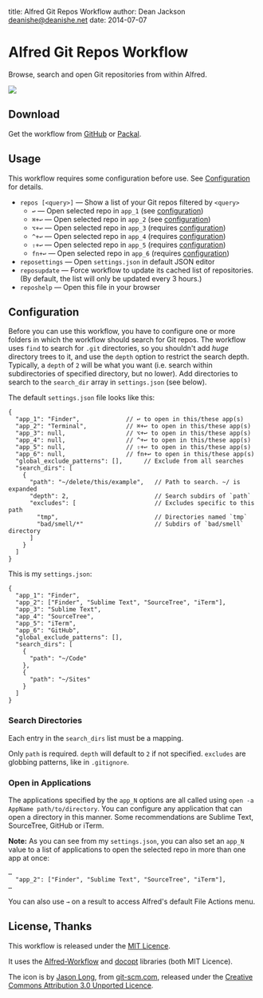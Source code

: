 title: Alfred Git Repos Workflow
author: Dean Jackson <deanishe@deanishe.net>
date: 2014-07-07

# Alfred Git Repos Workflow #

Browse, search and open Git repositories from within Alfred.

![](https://raw.githubusercontent.com/deanishe/alfred-repos/master/demo.gif "")

## Download ##

Get the workflow from [GitHub](https://github.com/deanishe/alfred-repos/releases/latest) or [Packal](http://www.packal.org/workflow/git-repos).

## Usage ##

This workflow requires some configuration before use. See [Configuration](#configuration) for details.

- `repos [<query>]` — Show a list of your Git repos filtered by `<query>`
	+ `↩` — Open selected repo in `app_1` (see [configuration](#configuration))
	+ `⌘+↩` — Open selected repo in `app_2` (see [configuration](#configuration))
	+ `⌥+↩` — Open selected repo in `app_3` (requires [configuration](#configuration))
	+ `^+↩` — Open selected repo in `app_4` (requires [configuration](#configuration))
	+ `⇧+↩` — Open selected repo in `app_5` (requires [configuration](#configuration))
	+ `fn+↩` — Open selected repo in `app_6` (requires [configuration](#configuration))
- `reposettings` — Open `settings.json` in default JSON editor
- `reposupdate` — Force workflow to update its cached list of repositories. (By default, the list will only be updated every 3 hours.)
- `reposhelp` — Open this file in your browser

## Configuration ##

Before you can use this workflow, you have to configure one or more folders in which the workflow should search for Git repos. The workflow uses `find` to search for `.git` directories, so you shouldn't add *huge* directory trees to it, and use the `depth` option to restrict the search depth. Typically, a `depth` of `2` will be what you want (i.e. search within subdirectories of specified directory, but no lower). Add directories to search to the `search_dir` array in `settings.json` (see below).

The default `settings.json` file looks like this:

```
{
  "app_1": "Finder",             // ↩ to open in this/these app(s)
  "app_2": "Terminal",           // ⌘+↩ to open in this/these app(s)
  "app_3": null,                 // ⌥+↩ to open in this/these app(s)
  "app_4": null,                 // ^+↩ to open in this/these app(s)
  "app_5": null,                 // ⇧+↩ to open in this/these app(s)
  "app_6": null,                 // fn+↩ to open in this/these app(s)
  "global_exclude_patterns": [],      // Exclude from all searches
  "search_dirs": [
    {
      "path": "~/delete/this/example",   // Path to search. ~/ is expanded
      "depth": 2,                        // Search subdirs of `path`
      "excludes": [                      // Excludes specific to this path
        "tmp",                           // Directories named `tmp`
        "bad/smell/*"                    // Subdirs of `bad/smell` directory
      ]
    }
  ]
}
```

This is my `settings.json`:

```
{
  "app_1": "Finder",
  "app_2": ["Finder", "Sublime Text", "SourceTree", "iTerm"],
  "app_3": "Sublime Text",
  "app_4": "SourceTree",
  "app_5": "iTerm",
  "app_6": "GitHub",
  "global_exclude_patterns": [],
  "search_dirs": [
    {
      "path": "~/Code"
    },
    {
      "path": "~/Sites"
    }
  ]
}
```

### Search Directories ###

Each entry in the `search_dirs` list must be a mapping.

Only `path` is required. `depth` will default to `2` if not specified. `excludes` are globbing patterns, like in `.gitignore`.

### Open in Applications ###

The applications specified by the `app_N` options are all called using `open -a AppName path/to/directory`. You can configure any application that can open a directory in this manner. Some recommendations are Sublime Text, SourceTree, GitHub or iTerm.

**Note:** As you can see from my `settings.json`, you can also set an `app_N` value to a list of applications to open the selected repo in more than one app at once:

```
…
  "app_2": ["Finder", "Sublime Text", "SourceTree", "iTerm"],
…
```

You can also use `→` on a result to access Alfred's default File Actions menu.

## License, Thanks ##

This workflow is released under the [MIT Licence](http://opensource.org/licenses/MIT).

It uses the [Alfred-Workflow](https://github.com/deanishe/alfred-workflow) and [docopt](http://docopt.org/) libraries (both MIT Licence).

The icon is by [Jason Long](http://twitter.com/jasonlong), from [git-scm.com](http://git-scm.com/downloads/logos), released under the [Creative Commons Attribution 3.0 Unported Licence](http://creativecommons.org/licenses/by/3.0/).

